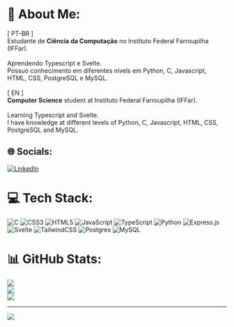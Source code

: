 # 💫 About Me:
[ PT-BR ]<br>Estudante de **Ciência da Computação** no Instituto Federal Farroupilha<br>(IFFar).<br><br>Aprendendo Typescript e Svelte.<br>Possuo conhecimento em diferentes nívels em Python, C, Javascript,<br>HTML, CSS, PostgreSQL e MySQL.<br><br>[ EN ]<br>**Computer Science** student at Instituto Federal Farroupilha (IFFar).<br><br>Learning Typescript and Svelte.<br>I have knowledge at different levels of Python, C, Javascript, HTML, CSS,<br>PostgreSQL and MySQL.


## 🌐 Socials:
[![LinkedIn](https://img.shields.io/badge/LinkedIn-%230077B5.svg?logo=linkedin&logoColor=white)](https://linkedin.com/in/gabrielrq/) 

# 💻 Tech Stack:
![C](https://img.shields.io/badge/c-%2300599C.svg?style=for-the-badge&logo=c&logoColor=white) ![CSS3](https://img.shields.io/badge/css3-%231572B6.svg?style=for-the-badge&logo=css3&logoColor=white) ![HTML5](https://img.shields.io/badge/html5-%23E34F26.svg?style=for-the-badge&logo=html5&logoColor=white) ![JavaScript](https://img.shields.io/badge/javascript-%23323330.svg?style=for-the-badge&logo=javascript&logoColor=%23F7DF1E) ![TypeScript](https://img.shields.io/badge/typescript-%23007ACC.svg?style=for-the-badge&logo=typescript&logoColor=white) ![Python](https://img.shields.io/badge/python-3670A0?style=for-the-badge&logo=python&logoColor=ffdd54) ![Express.js](https://img.shields.io/badge/express.js-%23404d59.svg?style=for-the-badge&logo=express&logoColor=%2361DAFB) ![Svelte](https://img.shields.io/badge/svelte-%23f1413d.svg?style=for-the-badge&logo=svelte&logoColor=white) ![TailwindCSS](https://img.shields.io/badge/tailwindcss-%2338B2AC.svg?style=for-the-badge&logo=tailwind-css&logoColor=white) ![Postgres](https://img.shields.io/badge/postgres-%23316192.svg?style=for-the-badge&logo=postgresql&logoColor=white) ![MySQL](https://img.shields.io/badge/mysql-%2300f.svg?style=for-the-badge&logo=mysql&logoColor=white)
# 📊 GitHub Stats:
![](https://github-readme-stats.vercel.app/api?username=Gabriel-RQ&theme=synthwave&hide_border=false&include_all_commits=true&count_private=false)<br/>
![](https://github-readme-streak-stats.herokuapp.com/?user=Gabriel-RQ&theme=synthwave&hide_border=false)<br/>
![](https://github-readme-stats.vercel.app/api/top-langs/?username=Gabriel-RQ&theme=synthwave&hide_border=false&include_all_commits=true&count_private=false&layout=compact)

---
[![](https://visitcount.itsvg.in/api?id=Gabriel-RQ&icon=0&color=11)](https://visitcount.itsvg.in)

<!-- Proudly created with GPRM ( https://gprm.itsvg.in ) -->
